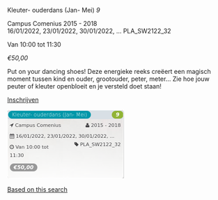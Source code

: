 Kleuter- ouderdans (Jan- Mei) *9*

Campus Comenius 2015 - 2018  
16/01/2022, 23/01/2022, 30/01/2022, ... PLA\_SW2122\_32  

Van 10:00 tot 11:30

*€50,00*

  

  

Put on your dancing shoes! Deze energieke reeks creëert een magisch moment tussen kind en ouder, grootouder, peter, meter… Zie hoe jouw peuter of kleuter openbloeit en je versteld doet staan!

[Inschrijven](https://tickets.vgc.be/activity/subscribe/PLA_SW2122_32)

![](70226.png)

[Based on this search](https://tickets.vgc.be/activity/index?&vrijeplaatsen=1&Age%5B%5D=3%2C5&entity=286)